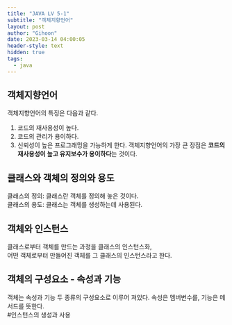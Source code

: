 ```yaml
---
title: "JAVA LV 5-1"
subtitle: "객체지향언어"
layout: post
author: "Gihoon"
date: 2023-03-14 04:00:05
header-style: text
hidden: true
tags:
  - java
---
```

## 객체지향언어
객체지향언어의 특징은 다음과 같다.
1. 코드의 재사용성이 높다.
2. 코드의 관리가 용이하다.
3. 신뢰성이 높은 프로그래밍을 가능하게 한다.
객체지향언어의 가장 큰 장점은 **코드의 재사용성이 높고 유지보수가 용이하다**는 것이다.  
## 클래스와 객체의 정의와 용도
클래스의 정의: 클래스란 객체를 정의해 놓은 것이다.  
클래스의 용도: 클래스는 객체를 생성하는데 사용된다.  
## 객체와 인스턴스
클래스로부터 객체를 만드는 과정을 클래스의 인스턴스화,   
어떤 객체로부터 만들어진 객체를 그 클래스의 인스턴스라고 한다.
## 객체의 구성요소 - 속성과 기능
객체는 속성과 기능 두 종류의 구성요소로 이루어 져있다. 
속성은 멤버변수를, 기능은 메서드를 뜻한다.  
#인스턴스의 생성과 사용


